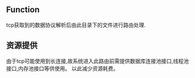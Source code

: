 ## Function

tcp获取到的数据协议解析后由此目录下的文件进行路由处理.

## 资源提供

由于tcp可能使用到长连接,故系统进入此路由前需提供数据库连接池接口,线程池接口,内存池接口等供使用。
以此减少资源耗费。

